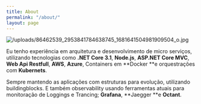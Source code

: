 ```yaml
---
title: About
permalink: "/about/"
layout: page
---
```


![/uploads/86462539_2953841784638745_1681641504981909504_o.jpg](/uploads/86462539_2953841784638745_1681641504981909504_o.jpg)

Eu tenho experiência em arquitetura e desenvolvimento de micro serviços, utilizando tecnologias como **.NET Core 3.1**, **Node.js**, **ASP.NET Core MVC**, **Web Api Restfull**, **AWS**, **Azure**, Containers em **Docker **e orquestrações com **Kubernets**.

Sempre mantendo as aplicações com estruturas para evolução, utilizando buildingblocks. E também observability usando ferramentas atuais para monitoração de Loggings e Trancing; **Grafana**, **Jaegger **e **Octant**.